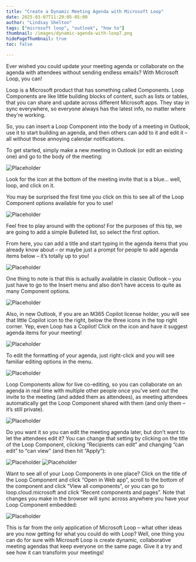 ```yaml
---
title: "Create a Dynamic Meeting Agenda with Microsoft Loop"
date: 2025-03-07T11:29:05-05:00
author: "Lindsay Shelton"
tags: ["microsoft loop", "outlook", "how to"]
thumbnail: /images/dynamic-agenda-with-loop7.png
hidePageThumbnail: true
toc: false

---
```


Ever wished you could update your meeting agenda or collaborate on the agenda with attendees without sending endless emails? With Microsoft Loop, you can! 

Loop is a Microsoft product that has something called Components.  Loop Components are like little building blocks of content, such as lists or tables, that you can share and update across different Microsoft apps. They stay in sync everywhere, so everyone always has the latest info, no matter where they're working.

So, you can insert a Loop Component into the body of a meeting in Outlook, use it to start building an agenda, and then others can add to it and edit it – all without those annoying calendar notifications.

To get started, simply make a new meeting in Outlook (or edit an existing one) and go to the body of the meeting:

![Placeholder](/images/dynamic-agenda-with-loop1.png)
 
Look for the icon at the bottom of the meeting invite that is a blue… well, loop, and click on it.

You may be surprised the first time you click on this to see all of the Loop Component options available for you to use!

![Placeholder](/images/dynamic-agenda-with-loop2.png)
 
Feel free to play around with the options!  For the purposes of this tip, we are going to add a simple Bulleted list, so select the first option.

From here, you can add a title and start typing in the agenda items that you already know about – or maybe just a prompt for people to add agenda items below – it’s totally up to you!

![Placeholder](/images/dynamic-agenda-with-loop3.png)

One thing to note is that this is actually available in classic Outlook – you just have to go to the Insert menu and also don’t have access to quite as many Component options.

![Placeholder](/images/dynamic-agenda-with-loop4.png)

Also, in new Outlook, if you are an M365 Copilot license holder, you will see that little Copilot icon to the right, below the three icons in the top right corner.  Yep, even Loop has a Copilot!  Click on the icon and have it suggest agenda items for your meeting!

![Placeholder](/images/dynamic-agenda-with-loop5.png)
 
To edit the formatting of your agenda, just right-click and you will see familiar editing options in the menu.

![Placeholder](/images/dynamic-agenda-with-loop6.png)
 
Loop Components allow for live co-editing, so you can collaborate on an agenda in real time with multiple other people once you’ve sent out the invite to the meeting (and added them as attendees), as meeting attendees automatically get the Loop Component shared with them (and only them – it’s still private).

![Placeholder](/images/dynamic-agenda-with-loop7.png)

 Do you want it so you can edit the meeting agenda later, but don’t want to let the attendees edit it?   You can change that setting by clicking on the title of the Loop Component, clicking “Recipients can edit” and changing “can edit” to “can view” (and then hit “Apply”):

 ![Placeholder](/images/dynamic-agenda-with-loop8.png)
 ![Placeholder](/images/dynamic-agenda-with-loop9.png)
   
Want to see all of your Loop Components in one place?  Click on the title of the Loop Component and click “Open in Web app”, scroll to the bottom of the component and click “View all components”, or you can go to loop.cloud.microsoft and click “Recent components and pages”.  Note that changes you make in the browser will sync across anywhere you have your Loop Component embedded:

 ![Placeholder](/images/dynamic-agenda-with-loop10.png)
 
This is far from the only application of Microsoft Loop – what other ideas are you now getting for what you could do with Loop?  Well, one thing you can do for sure with Microsoft Loop is create dynamic, collaborative meeting agendas that keep everyone on the same page. Give it a try and see how it can transform your meetings!


<!-- Google tag (gtag.js) -->
<script async src="https://www.googletagmanager.com/gtag/js?id=G-CN3PDT3T20"></script>
<script>
  window.dataLayer = window.dataLayer || [];
  function gtag(){dataLayer.push(arguments);}
  gtag('js', new Date());

  gtag('config', 'G-CN3PDT3T20');
</script>
